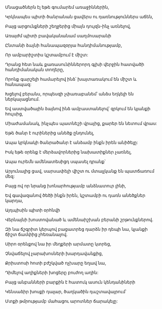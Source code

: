 Մնացածներն էլ եթե գումարեմ առաջիններին,

Կրկնապես պիտի ծանրանան ցավերս ու դառնություններս աճեն,

Բայց արցունքների շեղջերից միայն դույզն-ինչ առնելով,

Առայժմ պիտի բավականանամ սաղմոսարանի

Ընտանի ձայնի հանապազօրյա հանդիմանությամբ,

Որ ամբարիշտիս կշտամբում է միշտ:

Դրանց հետ նաև քառասունիններորդ գլխի վերջին հատվածի հանդիմանական տողերը,

Որոնք գարշելի համարելով ինձ՝ խայտառակում են միշտ և հանապազ:

Խցելով բերանս, որպեսզի չփառաբանեմ՝ անձս եղկելի են ներկայացնում.

Եվ աստվածային ձայնով ինձ ամբաստանելով՝ զրկում են կյանքի հույսից,

Միաժամանակ, ինչպես պատնեշի վրայից, քարեր են նետում վրաս:

Եթե ծանր է ուրիներից անեծք ընդունել,

Ապա կրկնակի ծանրածանր է անձամբ ինքն իրեն անիծելը:

Իսկ եթե օրենք է մերձավորներից նախատիքներ չառնել,

Ապա ուրեմն ամենատեսիցդ սպասել դրանք՝

Արյունալից ցավ, սարսափելի վիշտ ու մտալլկանք են պատճառում մեզ:

Բայց ով որ նրանց խոնարհությամբ անձնատուր լինի,

Եվ գավազանով ծեծի ինքն իրեն, կշտամբի ու դառն անեծքներ կարդա,

Այդպիսին պիտի օրհնվի

Վերնայնի խոստովանած և ամենաիշխան բերանի շրթունքներով.

Զի նա ճշգրիտ կերպով բացատրեց դարձն իր դեպի նա, կյանքի ճիշտ ճամփից չհեռանալով.

Սիրո օրենքով նա իր մեղքերի արմատը կտրեց,

Չնվաճելով չարախոսների խարդավանքից,

Քրիստոսի հոտի բժշկված ոչխարը եղավ նա,

Դիմելով աղիքների խոցերը բուժող աղին:

Բայց անբանների բարքին է հատուկ ասուն կենդանիների

Կենսաձիր խոսքի դալար, ծաղկածին դաշտավայրում՝

Մտքի թմրությամբ մահացու արոտներ ճարակելը: